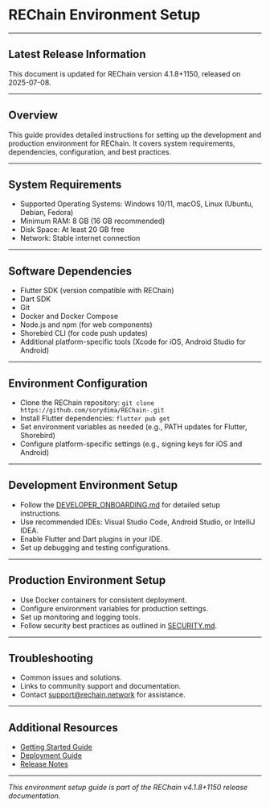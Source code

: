 # REChain Environment Setup

---

## Latest Release Information

This document is updated for REChain version 4.1.8+1150, released on 2025-07-08.

---

## Overview

This guide provides detailed instructions for setting up the development and production environment for REChain. It covers system requirements, dependencies, configuration, and best practices.

---

## System Requirements

- Supported Operating Systems: Windows 10/11, macOS, Linux (Ubuntu, Debian, Fedora)
- Minimum RAM: 8 GB (16 GB recommended)
- Disk Space: At least 20 GB free
- Network: Stable internet connection

---

## Software Dependencies

- Flutter SDK (version compatible with REChain)
- Dart SDK
- Git
- Docker and Docker Compose
- Node.js and npm (for web components)
- Shorebird CLI (for code push updates)
- Additional platform-specific tools (Xcode for iOS, Android Studio for Android)

---

## Environment Configuration

- Clone the REChain repository: `git clone https://github.com/sorydima/REChain-.git`
- Install Flutter dependencies: `flutter pub get`
- Set environment variables as needed (e.g., PATH updates for Flutter, Shorebird)
- Configure platform-specific settings (e.g., signing keys for iOS and Android)

---

## Development Environment Setup

- Follow the [DEVELOPER_ONBOARDING.md](DEVELOPER_ONBOARDING.md) for detailed setup instructions.
- Use recommended IDEs: Visual Studio Code, Android Studio, or IntelliJ IDEA.
- Enable Flutter and Dart plugins in your IDE.
- Set up debugging and testing configurations.

---

## Production Environment Setup

- Use Docker containers for consistent deployment.
- Configure environment variables for production settings.
- Set up monitoring and logging tools.
- Follow security best practices as outlined in [SECURITY.md](SECURITY.md).

---

## Troubleshooting

- Common issues and solutions.
- Links to community support and documentation.
- Contact support@rechain.network for assistance.

---

## Additional Resources

- [Getting Started Guide](./Getting-Started.md)
- [Deployment Guide](https://github.com/sorydima/REChain-/wiki/Deployment-Guide)
- [Release Notes](./RELEASE_NOTES.md)

---

*This environment setup guide is part of the REChain v4.1.8+1150 release documentation.*
